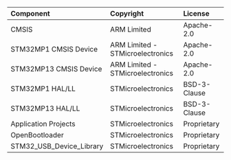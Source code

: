 | Component                       | Copyright                          | License                                          |
|:---------                       |:----------                         |:-------                                          |
| CMSIS                           | ARM Limited                        | Apache-2.0                                       |
| STM32MP1 CMSIS Device           | ARM Limited - STMicroelectronics   | Apache-2.0                                       |
| STM32MP13 CMSIS Device          | ARM Limited - STMicroelectronics   | Apache-2.0                                       |
| STM32MP1 HAL/LL                 | STMicroelectronics                 | BSD-3-Clause                                     |
| STM32MP13 HAL/LL                | STMicroelectronics                 | BSD-3-Clause                                     |
| Application Projects            | STMicroelectronics                 | Proprietary                                      |
| OpenBootloader                  | STMicroelectronics                 | Proprietary                                      |
| STM32_USB_Device_Library        | STMicroelectronics                 | Proprietary                                      |

